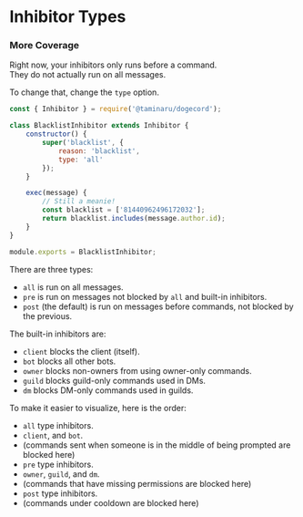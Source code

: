 # Inhibitor Types

### More Coverage

Right now, your inhibitors only runs before a command.  
They do not actually run on all messages.  

To change that, change the `type` option.  

```js
const { Inhibitor } = require('@taminaru/dogecord');

class BlacklistInhibitor extends Inhibitor {
    constructor() {
        super('blacklist', {
            reason: 'blacklist',
            type: 'all'
        });
    }

    exec(message) {
        // Still a meanie!
        const blacklist = ['81440962496172032'];
        return blacklist.includes(message.author.id);
    }
}

module.exports = BlacklistInhibitor;
```

There are three types:  

- `all` is run on all messages.
- `pre` is run on messages not blocked by `all` and built-in inhibitors.
- `post` (the default) is run on messages before commands, not blocked by the previous.

The built-in inhibitors are:  

- `client` blocks the client (itself).
- `bot` blocks all other bots.
- `owner` blocks non-owners from using owner-only commands.
- `guild` blocks guild-only commands used in DMs.
- `dm` blocks DM-only commands used in guilds.

To make it easier to visualize, here is the order:  

- `all` type inhibitors.
- `client`, and `bot`.
- (commands sent when someone is in the middle of being prompted are blocked here)
- `pre` type inhibitors.
- `owner`, `guild`, and `dm`.
- (commands that have missing permissions are blocked here)
- `post` type inhibitors.
- (commands under cooldown are blocked here)
